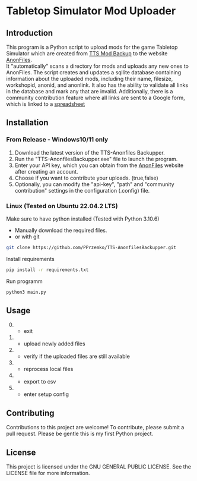 # Tabletop Simulator Mod Uploader
## Introduction
This program is a Python script to upload mods for the game Tabletop Simulator which are created from [TTS Mod Backup](https://www.nexusmods.com/tabletopsimulator/mods/263) to the website [AnonFiles](https://anonfiles.com/).  
It "automatically" scans a directory for mods and uploads any new ones to AnonFiles.
The script creates and updates a sqllite database containing information about the uploaded mods, including their name, filesize, workshopid, anonid, and anonlink.
It also has the ability to validate all links in the database and mark any that are invalid. 
Additionally, there is a community contribution feature where all links are sent to a Google form, which is linked to a [spreadsheet](https://docs.google.com/spreadsheets/d/13npagZxitdzyb-YC1w-ZdjYuAh8aDzXhrjZBE0-zKFo/edit?usp=sharing)

## Installation 
### From Release - Windows10/11 only
1. Download the latest version of the TTS-Anonfiles Backupper.
2. Run the "TTS-AnonfilesBackupper.exe" file to launch the program.
3. Enter your API key, which you can obtain from the [AnonFiles](https://anonfiles.com/docs/api) website after creating an account.
4. Choose if you want to contribute your uploads. (true,false)
5. Optionally, you can modify the "api-key", "path" and "community contribution" settings in the configuration (.config) file.

### Linux (Tested on Ubuntu 22.04.2 LTS)
Make sure to have python installed (Tested with Python 3.10.6)
- Manually download the required files.
- or with git
```bash
git clone https://github.com/PPrzemko/TTS-AnonfilesBackupper.git
```
Install requirements
```bash
pip install -r requirements.txt
```
Run programm
```bash
python3 main.py 
```

## Usage

0. - exit 
1. - upload newly added files 
2. - verify if the uploaded files are still available 
3. - reprocess local files
4. - export to csv 
5. - enter setup config



## Contributing
Contributions to this project are welcome! To contribute, please submit a pull request.
Please be gentle this is my first Python project.

## License
This project is licensed under the GNU GENERAL PUBLIC LICENSE. See the LICENSE file for more information.
